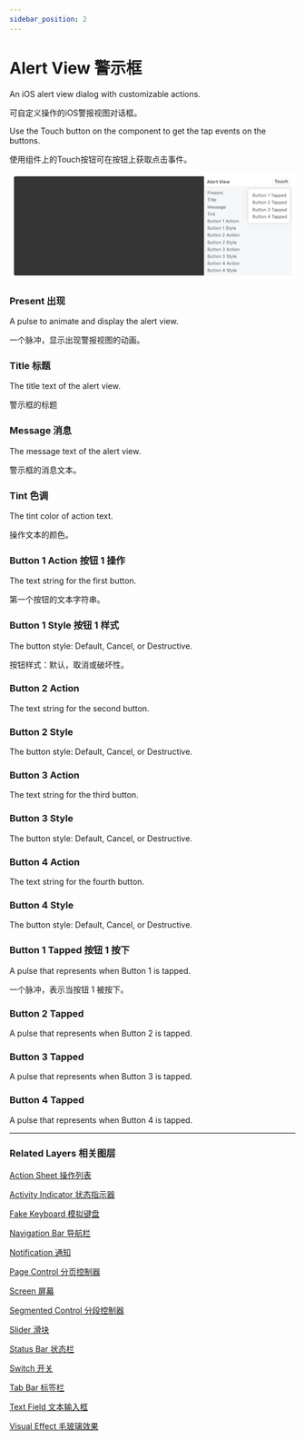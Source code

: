```yaml
---
sidebar_position: 2
---
```


# Alert View 警示框

An iOS alert view dialog with customizable actions.

可自定义操作的iOS警报视图对话框。

Use the Touch button on the component to get the tap events on the buttons.

使用组件上的Touch按钮可在按钮上获取点击事件。

![Image](./../../static/img/docs/iOS/alert-view.png)

### Present 出现

A pulse to animate and display the alert view.

一个脉冲，显示出现警报视图的动画。

### Title 标题 

The title text of the alert view.

警示框的标题

### Message 消息

The message text of the alert view.

警示框的消息文本。

### Tint 色调

The tint color of action text.

操作文本的颜色。

### Button 1 Action 按钮 1 操作

The text string for the first button.

第一个按钮的文本字符串。

### Button 1 Style 按钮 1 样式

The button style: Default, Cancel, or Destructive.

按钮样式：默认，取消或破坏性。

### Button 2 Action

The text string for the second button.

### Button 2 Style

The button style: Default, Cancel, or Destructive.

### Button 3 Action

The text string for the third button.

### Button 3 Style

The button style: Default, Cancel, or Destructive.

### Button 4 Action

The text string for the fourth button.

### Button 4 Style

The button style: Default, Cancel, or Destructive.

### Button 1 Tapped 按钮 1 按下

A pulse that represents when Button 1 is tapped.

一个脉冲，表示当按钮 1 被按下。

### Button 2 Tapped

A pulse that represents when Button 2 is tapped.

### Button 3 Tapped

A pulse that represents when Button 3 is tapped.

### Button 4 Tapped

A pulse that represents when Button 4 is tapped.

------

### Related Layers 相关图层

[Action Sheet 操作列表](./Action%20Sheet.md)

[Activity Indicator 状态指示器](./Activity%20Indicator.md)

[Fake Keyboard 模拟键盘](./Fake%20Keyboard.md)

[Navigation Bar 导航栏](./Navigation%20Bar.md)

[Notification 通知](./Notification.md)

[Page Control 分页控制器](./Page%20Control.md)

[Screen 屏幕](./Screen.md)

[Segmented Control 分段控制器](./Segmented%20Control.md)

[Slider 滑块](./Slider.md)

[Status Bar 状态栏](./Status%20bar.md)

[Switch 开关](./Switch.md)

[Tab Bar 标签栏](./Tab%20Bar.md)

[Text Field 文本输入框](./Text%20Field.md)

[Visual Effect 毛玻璃效果](./Visual%20Effect.md)
